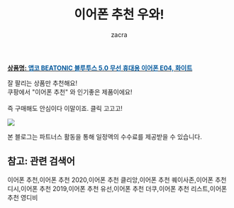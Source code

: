 ﻿---
layout: post
title:  "이어폰 추천 우와!"
author: zacra
categories: [ 아이템 ]
tags: [이어폰 추천,이어폰 추천 2020,이어폰 추천 클리앙,이어폰 추천 퀘이사존,이어폰 추천 디시,이어폰 추천 2019,이어폰 추천 유선,이어폰 추천 더쿠,이어폰 추천 리스트,이어폰 추천 영디비]
image: https://static.coupangcdn.com/image/retail/images/510646204705610-f39d5d15-ee94-4ea1-9d73-ab7fb94643a4.jpg 
description: "쿠팡에서 이어폰 추천 관련 상품으로 가장 잘팔리는 제품 중 하나라는 사실!!."
rating: 4.5
---

<a href="https://link.coupang.com/re/AFFSDP?lptag=AF8407795&pageKey=329299365&itemId=1052849160&vendorItemId=5521314748&traceid=V0-153-4b008fbdaa941780"><b>상품명: <font color='#01579B'>앱코 BEATONIC 블루투스 5.0 무선 휴대용 이어폰 E04, 화이트</font></b></a>

잘 팔리는 상품만 추천해요!<br/>
쿠팡에서 "이어폰 추천" 와 인기좋은 제품이에요!<br/><br/>
즉 구매해도 안심이다 이말이죠. 클릭 고고고! <br/>



<a href="https://link.coupang.com/re/AFFSDP?lptag=AF8407795&pageKey=329299365&itemId=1052849160&vendorItemId=5521314748&traceid=V0-153-4b008fbdaa941780"><img src="https://thumbnail9.coupangcdn.com/thumbnails/remote/q89/image/retail/images/12831819366478-f96e6ae6-7a74-442b-a611-a13a1437994e.jpg"></a> 

본 블로그는 파트너스 활동을 통해 일정액의 수수료를 제공받을 수 있습니다.

## 참고: 관련 검색어    
이어폰 추천,이어폰 추천 2020,이어폰 추천 클리앙,이어폰 추천 퀘이사존,이어폰 추천 디시,이어폰 추천 2019,이어폰 추천 유선,이어폰 추천 더쿠,이어폰 추천 리스트,이어폰 추천 영디비